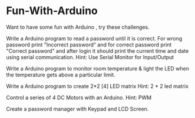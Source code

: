 # Fun-With-Arduino
Want to have some fun with Arduino , try these challenges.

Write a Arduino program to read a password until it is correct. For wrong password print "Incorrect password" and for correct password print "Correct password" and after login it should print the current time and date using serial communication.
Hint: Use Serial Monitor for Input/Output

Write a Arduino program to monitor room temperature & light the LED when the temperature gets above a particular limit.

Write a Arduino program to create 2*2 [4] LED matrix
Hint: 2 * 2 led matrix

Control a series of 4 DC Motors with an Arduino. 
Hint: PWM

Create a password manager with Keypad and LCD Screen. 

